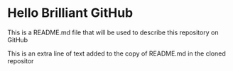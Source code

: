 # Hello Brilliant GitHub

This is a README.md file that will be used to describe this
repository on GitHub

This is an extra line of text added to the copy 
of README.md in the cloned repositor
